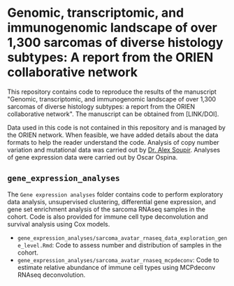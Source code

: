 # Genomic, transcriptomic, and immunogenomic landscape of over 1,300 sarcomas of diverse histology subtypes: A report from the ORIEN collaborative network

This repository contains code to reproduce the results of the manuscript "Genomic, transcriptomic, and immunogenomic landscape of over 1,300 sarcomas of diverse histology subtypes: a report from the ORIEN collaborative network". The manuscript can be obtained from [LINK/DOI].

Data used in this code is not contained in this repository and is managed by the ORIEN network. When feasible, we have added details about the data formats to help the reader understand the code. Analysis of copy number variation and mutational data was carried out by [Dr. Alex Soupir](https://www.alexsoupir.com/). Analyses of gene expression data were carried out by Oscar Ospina.

## `gene_expression_analyses`
The `Gene expression analyses` folder contains code to perform exploratory data analysis, unsupervised clustering, differential gene expression, and gene set enrichment analysis of the sarcoma RNAseq samples in the cohort. Code is also provided for immune cell type deconvolution and survival analysis using Cox models.
* `gene_expression_analyses/sarcoma_avatar_rnaseq_data_exploration_gene_level.Rmd`: Code to assess number and distribution of samples in the cohort.
* `gene_expression_analyses/sarcoma_avatar_rnaseq_mcpdeconv`: Code to estimate relative abundance of immune cell types using MCPdeconv RNAseq deconvolution.
